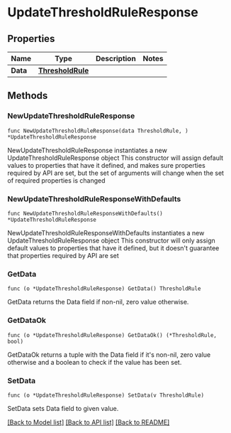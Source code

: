 # UpdateThresholdRuleResponse

## Properties

Name | Type | Description | Notes
------------ | ------------- | ------------- | -------------
**Data** | [**ThresholdRule**](ThresholdRule.md) |  | 

## Methods

### NewUpdateThresholdRuleResponse

`func NewUpdateThresholdRuleResponse(data ThresholdRule, ) *UpdateThresholdRuleResponse`

NewUpdateThresholdRuleResponse instantiates a new UpdateThresholdRuleResponse object
This constructor will assign default values to properties that have it defined,
and makes sure properties required by API are set, but the set of arguments
will change when the set of required properties is changed

### NewUpdateThresholdRuleResponseWithDefaults

`func NewUpdateThresholdRuleResponseWithDefaults() *UpdateThresholdRuleResponse`

NewUpdateThresholdRuleResponseWithDefaults instantiates a new UpdateThresholdRuleResponse object
This constructor will only assign default values to properties that have it defined,
but it doesn't guarantee that properties required by API are set

### GetData

`func (o *UpdateThresholdRuleResponse) GetData() ThresholdRule`

GetData returns the Data field if non-nil, zero value otherwise.

### GetDataOk

`func (o *UpdateThresholdRuleResponse) GetDataOk() (*ThresholdRule, bool)`

GetDataOk returns a tuple with the Data field if it's non-nil, zero value otherwise
and a boolean to check if the value has been set.

### SetData

`func (o *UpdateThresholdRuleResponse) SetData(v ThresholdRule)`

SetData sets Data field to given value.



[[Back to Model list]](../README.md#documentation-for-models) [[Back to API list]](../README.md#documentation-for-api-endpoints) [[Back to README]](../README.md)


